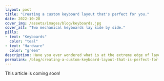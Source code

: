 ```yaml
---
layout: post
title: "Creating a custom keyboard layout that's perfect for you."
date: 2022-10-28
cover_img: /assets/images/blog/keyboards.jpg
cover_alt: "Two mechanical keyboards lay side by side."
pills:
- text: "Keyboards"
  color: "teal"
- text: "Hardware"
  color: "green"
description: Have you ever wondered what is at the extreme edge of layout customisation, macros, keyboard firmware alteration?
permalink: /blog/creating-a-custom-keyboard-layout-that-is-perfect-for-you
---
```


This article is coming soon!